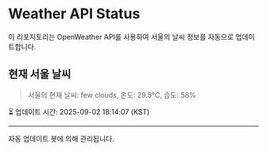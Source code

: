 
# Weather API Status

이 리포지토리는 OpenWeather API를 사용하여 서울의 날씨 정보를 자동으로 업데이트합니다.

## 현재 서울 날씨
> 서울의 현재 날씨: few clouds, 온도: 29.5°C, 습도: 58%

⏳ 업데이트 시간: 2025-09-02 18:14:07 (KST)

---
자동 업데이트 봇에 의해 관리됩니다.
